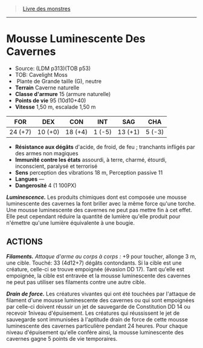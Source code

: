 ﻿> [Livre des monstres](tome_of_beasts.md)

---

# Mousse Luminescente Des Cavernes

- Source: (LDM p313)(TOB p53)
- TOB: Cavelight Moss
-  Plante de Grande taille (G), neutre
- **Terrain** Caverne naturelle
- **Classe d'armure** 15 (armure naturelle)
- **Points de vie** 95 (10d10+40)
- **Vitesse** 1,50 m, escalade 1,50 m

|FOR|DEX|CON|INT|SAG|CHA|
|---|---|---|---|---|---|
|24 (+7)|10 (+0)|18 (+4)|1 (-5)|13 (+1)|5 (-3)|

- **Résistance aux dégâts** d'acide, de froid, de feu ; tranchants infligés par des armes non magiques
- **Immunité contre les états** assourdi, à terre, charmé, étourdi, inconscient, paralysé et terrorisé
- **Sens** perception des vibrations 18 m, Perception passive 11
- **Langues** —
- **Dangerosité** 4 (1 100PX)

**_Luminescence._** Les produits chimiques dont est composée une mousse luminescente des cavernes la font briller avec la même force qu'une torche. Une mousse luminescente des cavernes ne peut pas mettre fin à cet effet. Elle peut cependant réduire la quantité de lumière qu'elle produit pour n'émettre qu'une lumière équivalente à une bougie.

## ACTIONS

**_Filaments._** _Attaque d'arme au corps à corps :_ +9 pour toucher, allonge 3 m, une cible. Touché: 33 (4d12+7) dégâts contondants. Si la cible est une créature, celle-ci se trouve empoignée (évasion DD 17). Tant qu'elle est empoignée, la cible est entravée et la mousse luminescente des cavernes ne peut pas utiliser ses filaments contre une autre cible.

**_Drain de force._** Les créatures vivantes qui ont été touchées par l'attaque de filament d'une mousse luminescente des cavernes ou qui sont empoignées par celle-ci doivent réussir un jet de sauvegarde de Constitution DD 14 ou recevoir 1niveau d'épuisement. Les créatures qui réussissent le jet de sauvegarde sont immunisées à l'aptitude drain de force de cette mousse luminescente des cavernes particulière pendant 24 heures. Pour chaque niveau d'épuisement qu'elle confère ainsi, la mousse luminescente des cavernes gagne 5 points de vie temporaires.


